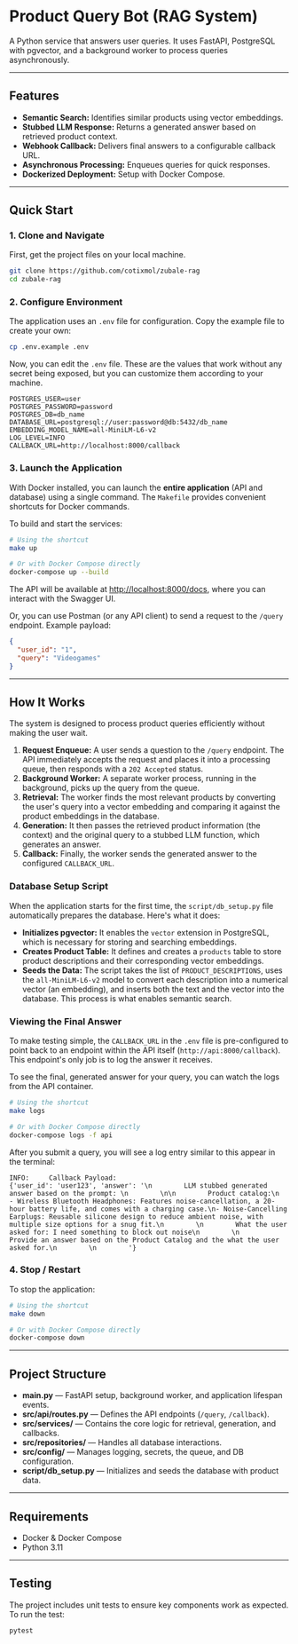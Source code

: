 # Product Query Bot (RAG System)

A Python service that answers user queries. It uses FastAPI, PostgreSQL with pgvector, and a background worker to process queries asynchronously.

-----

## Features

  - **Semantic Search:** Identifies similar products using vector embeddings.
  - **Stubbed LLM Response:** Returns a generated answer based on retrieved product context.
  - **Webhook Callback:** Delivers final answers to a configurable callback URL.
  - **Asynchronous Processing:** Enqueues queries for quick responses.
  - **Dockerized Deployment:** Setup with Docker Compose.

-----

## Quick Start

### 1\. Clone and Navigate

First, get the project files on your local machine.

```sh
git clone https://github.com/cotixmol/zubale-rag
cd zubale-rag
```

### 2\. Configure Environment

The application uses an `.env` file for configuration. Copy the example file to create your own:

```sh
cp .env.example .env
```

Now, you can edit the `.env` file. These are the values that work without any secret being exposed, but you can customize them according to your machine.

```
POSTGRES_USER=user
POSTGRES_PASSWORD=password
POSTGRES_DB=db_name
DATABASE_URL=postgresql://user:password@db:5432/db_name
EMBEDDING_MODEL_NAME=all-MiniLM-L6-v2
LOG_LEVEL=INFO
CALLBACK_URL=http://localhost:8000/callback
```

### 3\. Launch the Application

With Docker installed, you can launch the **entire application** (API and database) using a single command. 
The `Makefile` provides convenient shortcuts for Docker commands.

To build and start the services:

```sh
# Using the shortcut
make up

# Or with Docker Compose directly
docker-compose up --build
```

The API will be available at [http://localhost:8000/docs](http://localhost:8000/docs), where you can interact with the Swagger UI.

Or, you can use Postman (or any API client) to send a request to the `/query` endpoint. Example payload:

```json
{
  "user_id": "1",
  "query": "Videogames"
}
```

-----

## How It Works

The system is designed to process product queries efficiently without making the user wait.

1.  **Request Enqueue:** A user sends a question to the `/query` endpoint. The API immediately accepts the request and places it into a processing queue, then responds with a `202 Accepted` status.
2.  **Background Worker:** A separate worker process, running in the background, picks up the query from the queue.
3.  **Retrieval:** The worker finds the most relevant products by converting the user's query into a vector embedding and comparing it against the product embeddings in the database.
4.  **Generation:** It then passes the retrieved product information (the context) and the original query to a stubbed LLM function, which generates an answer.
5.  **Callback:** Finally, the worker sends the generated answer to the configured `CALLBACK_URL`.

### Database Setup Script

When the application starts for the first time, the `script/db_setup.py` file automatically prepares the database. Here's what it does:

  * **Initializes pgvector:** It enables the `vector` extension in PostgreSQL, which is necessary for storing and searching embeddings.
  * **Creates Product Table:** It defines and creates a `products` table to store product descriptions and their corresponding vector embeddings.
  * **Seeds the Data:** The script takes the list of `PRODUCT_DESCRIPTIONS`, uses the `all-MiniLM-L6-v2` model to convert each description into a numerical vector (an embedding), and inserts both the text and the vector into the database. This process is what enables semantic search.

### Viewing the Final Answer

To make testing simple, the `CALLBACK_URL` in the `.env` file is pre-configured to point back to an endpoint within the API itself (`http://api:8000/callback`). This endpoint's only job is to log the answer it receives.

To see the final, generated answer for your query, you can watch the logs from the API container.

```sh
# Using the shortcut
make logs

# Or with Docker Compose directly
docker-compose logs -f api
```

After you submit a query, you will see a log entry similar to this appear in the terminal:

```
INFO:     Callback Payload:
{'user_id': 'user123', 'answer': '\n        LLM stubbed generated answer based on the prompt: \n        \n\n        Product catalog:\n        - Wireless Bluetooth Headphones: Features noise-cancellation, a 20-hour battery life, and comes with a charging case.\n- Noise-Cancelling Earplugs: Reusable silicone design to reduce ambient noise, with multiple size options for a snug fit.\n        \n        What the user asked for: I need something to block out noise\n        \n        Provide an answer based on the Product Catalog and the what the user asked for.\n        \n        '}
```

### 4\. Stop / Restart

To stop the application:

```sh
# Using the shortcut
make down

# Or with Docker Compose directly
docker-compose down
```

-----

## Project Structure

  - **main.py** — FastAPI setup, background worker, and application lifespan events.
  - **src/api/routes.py** — Defines the API endpoints (`/query`, `/callback`).
  - **src/services/** — Contains the core logic for retrieval, generation, and callbacks.
  - **src/repositories/** — Handles all database interactions.
  - **src/config/** — Manages logging, secrets, the queue, and DB configuration.
  - **script/db\_setup.py** — Initializes and seeds the database with product data.

-----

## Requirements

  - Docker & Docker Compose
  - Python 3.11

-----

## Testing

The project includes unit tests to ensure key components work as expected. To run the test:

```sh
pytest
```